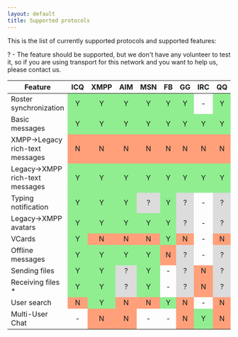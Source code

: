 ```yaml
---
layout: default
title: Supported protocols
---
```


This is the list of currently supported protocols and supported features:

? - The feature should be supported, but we don't have any volunteer to test it, so if you are using transport for this network and you want to help us, please contact us.


<table border="0" style="padding-bottom:20px;">
<thead>
<tr>
<th>Feature</th>
<th>ICQ</th>
<th>XMPP</th>
<th>AIM</th>
<th>MSN</th>
<th>FB</th>
<th>GG</th>
<th>IRC</th>
<th>QQ</th>
<th>Yahoo</th>

</tr>
</thead>
<tbody>
<tr>
<td>Roster synchronization</td>
<td style="text-align: center;background-color:#90EE90">Y</td>
<td style="text-align: center;background-color:#90EE90">Y</td>
<td style="text-align: center;background-color:#90EE90">Y</td>
<td style="text-align: center;background-color:#90EE90">Y</td>
<td style="text-align: center;background-color:#90EE90">Y</td>
<td style="text-align: center;background-color:#90EE90">Y</td>
<td style="text-align: center;">-</td>
<td style="text-align: center;background-color:#90EE90">Y</td>
<td style="text-align: center;background-color:#90EE90">Y</td>
</tr>
<tr>
<td>Basic messages</td>
<td style="text-align: center;background-color:#90EE90">Y</td>
<td style="text-align: center;background-color:#90EE90">Y</td>
<td style="text-align: center;background-color:#90EE90">Y</td>
<td style="text-align: center;background-color:#90EE90">Y</td>
<td style="text-align: center;background-color:#90EE90">Y</td>
<td style="text-align: center;background-color:#90EE90">Y</td>
<td style="text-align: center;background-color:#90EE90">Y</td>
<td style="text-align: center;background-color:#90EE90">Y</td>
<td style="text-align: center;background-color:#90EE90">Y</td>
</tr>
<tr>
<td>XMPP->Legacy rich-text messages</td>
<td style="text-align: center;background-color:#FFA07A">N</td>
<td style="text-align: center;background-color:#FFA07A">N</td>
<td style="text-align: center;background-color:#FFA07A">N</td>
<td style="text-align: center;background-color:#FFA07A">N</td>
<td style="text-align: center;background-color:#FFA07A">N</td>
<td style="text-align: center;background-color:#FFA07A">N</td>
<td style="text-align: center;background-color:#FFA07A">N</td>
<td style="text-align: center;background-color:#FFA07A">N</td>
<td style="text-align: center;background-color:#FFA07A">N</td>
</tr>
<tr>
<td>Legacy->XMPP rich-text messages</td>
<td style="text-align: center;background-color:#90EE90">Y</td>
<td style="text-align: center;background-color:#90EE90">Y</td>
<td style="text-align: center;background-color:#90EE90">Y</td>
<td style="text-align: center;background-color:#90EE90">Y</td>
<td style="text-align: center;background-color:#90EE90">Y</td>
<td style="text-align: center;background-color:#90EE90">Y</td>
<td style="text-align: center;background-color:#90EE90">Y</td>
<td style="text-align: center;background-color:#90EE90">Y</td>
<td style="text-align: center;background-color:#90EE90">Y</td>
</tr>
<tr>
<td>Typing notification</td>
<td style="text-align: center;background-color:#90EE90">Y</td>
<td style="text-align: center;background-color:#90EE90">Y</td>
<td style="text-align: center;background-color:#90EE90">Y</td>
<td style="text-align: center;background-color:#DCDCDC">?</td>
<td style="text-align: center;background-color:#90EE90">Y</td>
<td style="text-align: center;background-color:#DCDCDC">?</td>
<td style="text-align: center;">-</td>
<td style="text-align: center;background-color:#DCDCDC">?</td>
<td style="text-align: center;background-color:#DCDCDC">?</td>
</tr>
<tr>
<td>Legacy->XMPP avatars</td>
<td style="text-align: center;background-color:#90EE90">Y</td>
<td style="text-align: center;background-color:#90EE90">Y</td>
<td style="text-align: center;background-color:#90EE90">Y</td>
<td style="text-align: center;background-color:#90EE90">Y</td>
<td style="text-align: center;background-color:#90EE90">Y</td>
<td style="text-align: center;background-color:#DCDCDC">?</td>
<td style="text-align: center;">-</td>
<td style="text-align: center;background-color:#DCDCDC">?</td>
<td style="text-align: center;background-color:#DCDCDC">?</td>
</tr>
<tr>
<td>VCards</td>
<td style="text-align: center;background-color:#90EE90">Y</td>
<td style="text-align: center;background-color:#FFA07A">N</td>
<td style="text-align: center;background-color:#FFA07A">N</td>
<td style="text-align: center;background-color:#FFA07A">N</td>
<td style="text-align: center;background-color:#90EE90">Y</td>
<td style="text-align: center;background-color:#FFA07A">N</td>
<td style="text-align: center;">-</td>
<td style="text-align: center;background-color:#FFA07A">N</td>
<td style="text-align: center;background-color:#FFA07A">N</td>
</tr>
<tr>
<td>Offline messages</td>
<td style="text-align: center;background-color:#90EE90">Y</td>
<td style="text-align: center;background-color:#90EE90">Y</td>
<td style="text-align: center;background-color:#90EE90">Y</td>
<td style="text-align: center;background-color:#90EE90">Y</td>
<td style="text-align: center;background-color:#FFA07A">N</td>
<td style="text-align: center;background-color:#DCDCDC">?</td>
<td style="text-align: center;">-</td>
<td style="text-align: center;background-color:#DCDCDC">?</td>
<td style="text-align: center;background-color:#DCDCDC">?</td>
</tr>
<tr>
<td>Sending files</td>
<td style="text-align: center;background-color:#90EE90">Y</td>
<td style="text-align: center;background-color:#90EE90">Y</td>
<td style="text-align: center;background-color:#DCDCDC">?</td>
<td style="text-align: center;background-color:#90EE90">Y</td>
<td style="text-align: center;">-</td>
<td style="text-align: center;background-color:#DCDCDC">?</td>
<td style="text-align: center;background-color:#FFA07A">N</td>
<td style="text-align: center;background-color:#DCDCDC">?</td>
<td style="text-align: center;background-color:#DCDCDC">?</td>
</tr>
<tr>
<td>Receiving files *</td>
<td style="text-align: center;background-color:#90EE90">Y</td>
<td style="text-align: center;background-color:#90EE90">Y</td>
<td style="text-align: center;background-color:#DCDCDC">?</td>
<td style="text-align: center;background-color:#90EE90">Y</td>
<td style="text-align: center;">-</td>
<td style="text-align: center;background-color:#DCDCDC">?</td>
<td style="text-align: center;background-color:#FFA07A">N</td>
<td style="text-align: center;background-color:#DCDCDC">?</td>
<td style="text-align: center;background-color:#DCDCDC">?</td>
</tr>
<tr>
<td>User search</td>
<td style="text-align: center;background-color:#FFA07A">N</td>
<td style="text-align: center;background-color:#90EE90">Y</td>
<td style="text-align: center;background-color:#FFA07A">N</td>
<td style="text-align: center;background-color:#FFA07A">N</td>
<td style="text-align: center;background-color:#90EE90">Y</td>
<td style="text-align: center;background-color:#FFA07A">N</td>
<td style="text-align: center;">-</td>
<td style="text-align: center;background-color:#FFA07A">N</td>
<td style="text-align: center;background-color:#FFA07A">N</td>
</tr>
<tr>
<td>Multi-User Chat</td>
<td style="text-align: center;">-</td>
<td style="text-align: center;background-color:#FFA07A">N</td>
<td style="text-align: center;background-color:#FFA07A">N</td>
<td style="text-align: center;">-</td>
<td style="text-align: center;">-</td>
<td style="text-align: center;background-color:#FFA07A">N</td>
<td style="text-align: center;background-color:#90EE90">Y</td>
<td style="text-align: center;background-color:#FFA07A">N</td>
<td style="text-align: center;background-color:#FFA07A">N</td>
</tr>
</tbody>
</table>
